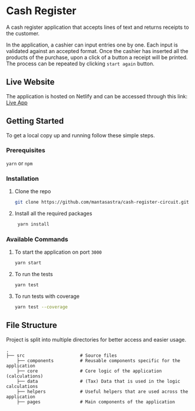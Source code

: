 # Cash Register

A cash register application that accepts lines of text
and returns receipts to the customer.

In the application, a cashier can input entries one by one.
Each input is validated against an accepted format.
Once the cashier has inserted all the products of the purchase,
upon a click of a button a receipt will be printed. 
The process can be repeated by clicking `start again` button.

## Live Website
The application is hosted on Netlify and can be accessed through this link: 
[Live App](https://mantas-cash-register.netlify.app)

## Getting Started

To get a local copy up and running follow these simple steps.

### Prerequisites
`yarn` or `npm`
  

### Installation

1. Clone the repo
   ```sh
   git clone https://github.com/mantasastra/cash-register-circuit.git
   ```
2. Install all the required packages
   ```sh
    yarn install
   ```

### Available Commands
1. To start the application on port `3000`
    ```sh
    yarn start
    ```

2. To run the tests
    ```sh 
    yarn test
    ```

3. To run tests with coverage
    ```sh 
    yarn test --coverage 
   ```
   
## File Structure

Project is split into multiple directories for better access and easier usage.

    .
    ├── src                     # Source files
        ├── components          # Reusable components specific for the application
        ├── core                # Core logic of the application (calculations)
        ├── data                # (Tax) Data that is used in the logic calculations
        ├── helpers             # Useful helpers that are used across the application
        ├── pages               # Main components of the application
    
    